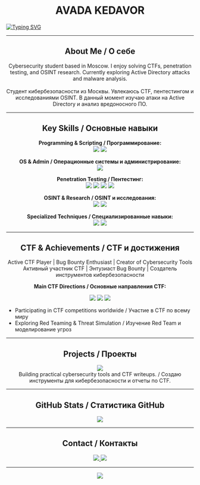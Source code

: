 <!-- ========================= -->
<!-- AVADA KEDAVOR – Cybersecurity Student GitHub Profile -->
<!-- ========================= -->

<h1 align="center">
  AVADA KEDAVOR
</h1>

<!-- 🌟 Typing Animation -->
[![Typing SVG](https://readme-typing-svg.demolab.com?font=Sansation&weight=800&size=40&duration=2000&pause=1000&color=C00000&background=FFED0C00&center=true&random=true&width=800&height=800&lines=Cybersecurity+Student+from+Moscow;CTF+Player;Penetration+Tester;OSINT+Researcher;Dark+Web+Researcher)](https://git.io/typing-svg)

---

<h2 align="center">About Me / О себе</h2>

<p align="center">
Cybersecurity student based in Moscow. I enjoy solving CTFs, penetration testing, and OSINT research. Currently exploring Active Directory attacks and malware analysis.<br><br>
Студент кибербезопасности из Москвы. Увлекаюсь CTF, пентестингом и исследованиями OSINT. В данный момент изучаю атаки на Active Directory и анализ вредоносного ПО.
</p>

---

<h2 align="center">Key Skills / Основные навыки</h2>

<p align="center">
<strong>Programming & Scripting / Программирование:</strong><br>
<img src="https://img.shields.io/badge/Python-3776AB?style=for-the-badge&logo=python&logoColor=white" />
<img src="https://img.shields.io/badge/Bash-4EAA25?style=for-the-badge&logo=gnu-bash&logoColor=white" />
</p>

<p align="center">
<strong>OS & Admin / Операционные системы и администрирование:</strong><br>
<img src="https://img.shields.io/badge/Linux-FCC624?style=for-the-badge&logo=linux&logoColor=black" />
</p>

<p align="center">
<strong>Penetration Testing / Пентестинг:</strong><br>
<img src="https://img.shields.io/badge/BurpSuite-FF6C37?style=for-the-badge&logo=burpsuite&logoColor=white" />
<img src="https://img.shields.io/badge/Nmap-CC0000?style=for-the-badge&logo=nmap&logoColor=white" />
<img src="https://img.shields.io/badge/SQLmap-007ACC?style=for-the-badge&logo=sql&logoColor=white" />
<img src="https://img.shields.io/badge/Phishing Simulation-FFAA00?style=for-the-badge" />
</p>

<p align="center">
<strong>OSINT & Research / OSINT и исследования:</strong><br>
<img src="https://img.shields.io/badge/OSINT-00BFFF?style=for-the-badge" />
<img src="https://img.shields.io/badge/Dark Web-000000?style=for-the-badge&logo=tor&logoColor=white" />
</p>

<p align="center">
<strong>Specialized Techniques / Специализированные навыки:</strong><br>
<img src="https://img.shields.io/badge/WiFi Security-FF4500?style=for-the-badge" />
<img src="https://img.shields.io/badge/Active Directory-008000?style=for-the-badge" />
</p>

---

<h2 align="center">CTF & Achievements / CTF и достижения</h2>

<p align="center">
Active CTF Player | Bug Bounty Enthusiast | Creator of Cybersecurity Tools<br>
Активный участник CTF | Энтузиаст Bug Bounty | Создатель инструментов кибербезопасности
</p>

<p align="center">
<strong>Main CTF Directions / Основные направления CTF:</strong>
</p>

<p align="center">
<img src="https://img.shields.io/badge/Web-FF6347?style=for-the-badge" />
<img src="https://img.shields.io/badge/Reverse-1E90FF?style=for-the-badge" />
<img src="https://img.shields.io/badge/OSINT-32CD32?style=for-the-badge" />
</p>

<ul>
  <li>Participating in CTF competitions worldwide / Участие в CTF по всему миру</li>
  <li>Exploring Red Teaming & Threat Simulation / Изучение Red Team и моделирование угроз</li>
</ul>

---

<h2 align="center">Projects / Проекты</h2>

<p align="center">
<img src="https://img.shields.io/badge/Status-In Development-FF69B4?style=for-the-badge" /><br>
Building practical cybersecurity tools and CTF writeups. / Создаю инструменты для кибербезопасности и отчеты по CTF.
</p>

---

<h2 align="center">GitHub Stats / Статистика GitHub</h2>

<p align="center">
<img src="https://github-readme-stats.vercel.app/api?username=Avada-Kedavor&show_icons=true&theme=dark&hide_border=true&count_private=true" />
</p>

---

<h2 align="center">Contact / Контакты</h2>

<p align="center">
<a href="mailto:avadakedavor@gmail.com">
<img src="https://img.shields.io/badge/Email-avadakedavor%40gmail.com-red?style=for-the-badge&logo=gmail&logoColor=white" />
</a>
<a href="https://github.com/Avada-Kedavor">
<img src="https://img.shields.io/badge/GitHub-181717?style=for-the-badge&logo=github&logoColor=white" />
</a>
</p>

---

<p align="center">
<img src="https://capsule-render.vercel.app/api?type=waving&color=gradient&height=120&section=footer" />
</p>
